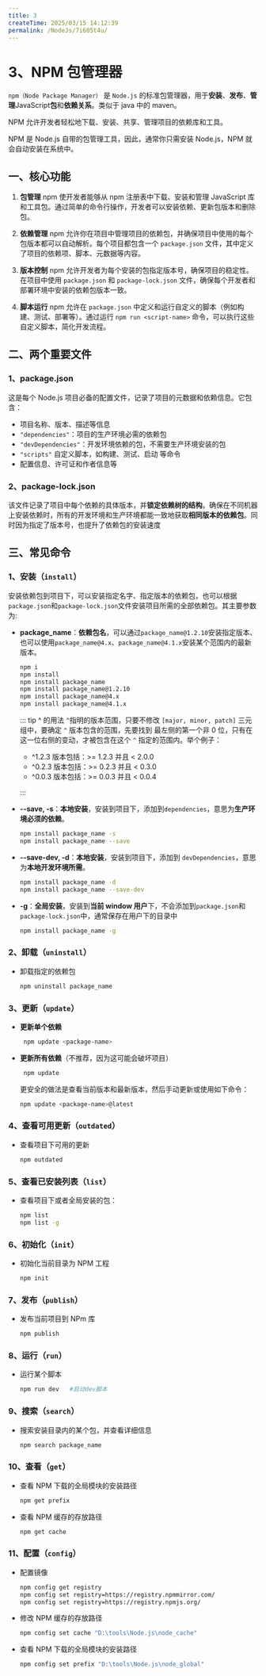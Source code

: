 ```yaml
---
title: 3
createTime: 2025/03/15 14:12:39
permalink: /NodeJs/7i605t4u/
---
```

# 3、NPM 包管理器

`npm（Node Package Manager）` 是 `Node.js` 的标准包管理器，用于**安装**、**发布**、**管理**JavaScript**包**和**依赖关系**。类似于 java 中的 maven。

NPM 允许开发者轻松地下载、安装、共享、管理项目的依赖库和工具。

NPM 是 Node.js 自带的包管理工具，因此，通常你只需安装 Node.js，NPM 就会自动安装在系统中。

## 一、核心功能

1. **包管理**
   npm 使开发者能够从 npm 注册表中下载、安装和管理 JavaScript 库和工具包。通过简单的命令行操作，开发者可以安装依赖、更新包版本和删除包。

2. **依赖管理**
   npm 允许你在项目中管理项目的依赖包，并确保项目中使用的每个包版本都可以自动解析。每个项目都包含一个 `package.json` 文件，其中定义了项目的依赖项、脚本、元数据等内容。

3. **版本控制**
   npm 允许开发者为每个安装的包指定版本号，确保项目的稳定性。在项目中使用 `package.json` 和 `package-lock.json` 文件，确保每个开发者和部署环境中安装的依赖包版本一致。

4. **脚本运行**
   npm 允许在 `package.json` 中定义和运行自定义的脚本（例如构建、测试、部署等）。通过运行 `npm run <script-name>` 命令，可以执行这些自定义脚本，简化开发流程。

## 二、两个重要文件

### 1、package.json

这是每个 Node.js 项目必备的配置文件，记录了项目的元数据和依赖信息。它包含：

- 项目名称、版本、描述等信息
- `"dependencies"`：项目的生产环境必需的依赖包
- `"devDependencies"`：开发环境依赖的包，不需要生产环境安装的包
- `"scripts"` 自定义脚本，如构建、测试、启动 等命令
- 配置信息、许可证和作者信息等

### 2、package-lock.json

该文件记录了项目中每个依赖的具体版本，并**锁定依赖树的结构**。确保在不同机器上安装依赖时，所有的开发环境和生产环境都能一致地获取**相同版本的依赖包**。同时因为指定了版本号，也提升了依赖包的安装速度

## 三、常见命令

### 1、安装（`install`）

安装依赖包到项目下，可以安装指定名字、指定版本的依赖包，也可以根据`package.json`和`package-lock.json`文件安装项目所需的全部依赖包。其主要参数为:

- **package_name**：**依赖包名**，可以通过`package_name@1.2.10`安装指定版本、也可以使用`package_name@4.x`、`package_name@4.1.x`安装某个范围内的最新版本。

  ```bash no-line-numbers
  npm i
  npm install
  npm install package_name
  npm install package_name@1.2.10
  npm install package_name@4.x
  npm install package_name@4.1.x
  ```

  ::: tip ^ 的用法
  `^`指明的版本范围，只要不修改 `[major, minor, patch]` 三元组中，要确定 `^` 版本包含的范围，先要找到 最左侧的第一个非 0 位，只有在这一位右侧的变动，才被包含在这个 `^` 指定的范围内。举个例子：

  - ^1.2.3 版本包括：>= 1.2.3 并且 < 2.0.0
  - ^0.2.3 版本包括：>= 0.2.3 并且 < 0.3.0
  - ^0.0.3 版本包括：>= 0.0.3 并且 < 0.0.4

  :::

- **--save, -s**：**本地安装**，安装到项目下，添加到`dependencies`，意思为**生产环境必须的依赖**。

  ```bash no-line-numbers mini
  npm install package_name -s
  npm install package_name --save
  ```

- **--save-dev, -d**：**本地安装**，安装到项目下，添加到 `devDependencies`，意思为**本地开发环境所需**。

  ```bash no-line-numbers mini
  npm install package_name -d
  npm install package_name --save-dev
  ```

- **-g**：**全局安装**，安装到**当前 window 用户**下，不会添加到`package.json`和`package-lock.json`中，通常保存在用户下的<Folder path="/{user}/.npm/"></Folder>目录中

  ```bash no-line-numbers mini
  npm install package_name -g
  ```

### 2、卸载（`uninstall`）

- 卸载指定的依赖包

  ```bash no-line-numbers mini
  npm uninstall package_name
  ```

### 3、更新（`update`）

- **更新单个依赖**

  ```bash no-line-numbers mini
   npm update <package-name>
  ```

- **更新所有依赖**（不推荐，因为这可能会破坏项目）

  ```bash no-line-numbers mini
   npm update
  ```

  更安全的做法是查看当前版本和最新版本，然后手动更新或使用如下命令：

  ```bash no-line-numbers mini
  npm update <package-name>@latest
  ```

### 4、查看可用更新（`outdated`）

- 查看项目下可用的更新

  ```bash no-line-numbers mini
  npm outdated
  ```

### 5、查看已安装列表（`list`）

- 查看项目下或者全局安装的包：

  ```bash no-line-numbers mini
  npm list
  npm list -g
  ```

### 6、初始化（`init`）

- 初始化当前目录为 NPM 工程

  ```bash no-line-numbers mini
  npm init
  ```

### 7、发布（`publish`）

- 发布当前项目到 NPm 库

  ```bash no-line-numbers mini
  npm publish
  ```

### 8、运行（`run`）

- 运行某个脚本

  ```bash no-line-numbers mini
  npm run dev   #启动dev脚本
  ```

### 9、搜索（`search`）

- 搜索安装目录内的某个包，并查看详细信息

  ```bash no-line-numbers mini
  npm search package_name
  ```

### 10、查看（`get`）

- 查看 NPM 下载的全局模块的安装路径

  ```bash no-line-numbers mini
  npm get prefix
  ```

- 查看 NPM 缓存的存放路径

  ```bash no-line-numbers mini
  npm get cache
  ```

### 11、配置（`config`）

- 配置镜像

  ```bash no-line-numbers mini
  npm config get registry
  npm config set registry=https://registry.npmmirror.com/
  npm config set registry=https://registry.npmjs.org/
  ```

- 修改 NPM 缓存的存放路径

  ```bash no-line-numbers mini
  npm config set cache "D:\tools\Node.js\node_cache"
  ```

- 查看 NPM 下载的全局模块的安装路径

  ```bash no-line-numbers mini
  npm config set prefix "D:\tools\Node.js\node_global"
  ```
